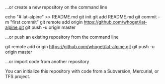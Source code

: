 …or create a new repository on the command line

echo "# lat-alpine" >> README.md
git init
git add README.md
git commit -m "first commit"
git remote add origin https://github.com/whoget/lat-alpine.git
git push -u origin master

…or push an existing repository from the command line

git remote add origin https://github.com/whoget/lat-alpine.git
git push -u origin master

…or import code from another repository

You can initialize this repository with code from a Subversion, Mercurial, or TFS project.
